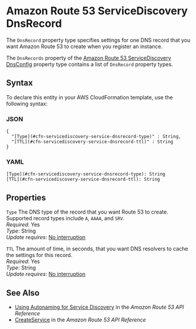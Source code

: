 # Amazon Route 53 ServiceDiscovery DnsRecord<a name="aws-properties-servicediscovery-service-dnsrecord"></a>

<a name="aws-properties-servicediscovery-service-dnsrecord-description"></a>The `DnsRecord` property type specifies settings for one DNS record that you want Amazon Route 53 to create when you register an instance\.

<a name="aws-properties-servicediscovery-service-dnsrecord-inheritance"></a>The `DnsRecords` property of the [Amazon Route 53 ServiceDiscovery DnsConfig](aws-properties-servicediscovery-service-dnsconfig.md) property type contains a list of `DnsRecord` property types\.

## Syntax<a name="aws-properties-servicediscovery-service-dnsrecord-syntax"></a>

To declare this entity in your AWS CloudFormation template, use the following syntax:

### JSON<a name="aws-properties-servicediscovery-service-dnsrecord-syntax.json"></a>

```
{
  "[Type](#cfn-servicediscovery-service-dnsrecord-type)" : String,
  "[TTL](#cfn-servicediscovery-service-dnsrecord-ttl)" : String
}
```

### YAML<a name="aws-properties-servicediscovery-service-dnsrecord-syntax.yaml"></a>

```
[Type](#cfn-servicediscovery-service-dnsrecord-type): String
[TTL](#cfn-servicediscovery-service-dnsrecord-ttl): String
```

## Properties<a name="aws-properties-servicediscovery-service-dnsrecord-properties"></a>

`Type`  <a name="cfn-servicediscovery-service-dnsrecord-type"></a>
The DNS type of the record that you want Route 53 to create\. Supported record types include `A`, `AAAA`, and `SRV`\.  
*Required*: Yes  
*Type*: String  
*Update requires*: [No interruption](using-cfn-updating-stacks-update-behaviors.md#update-no-interrupt)

`TTL`  <a name="cfn-servicediscovery-service-dnsrecord-ttl"></a>
The amount of time, in seconds, that you want DNS resolvers to cache the settings for this record\.   
*Required*: Yes  
*Type*: String  
*Update requires*: [No interruption](using-cfn-updating-stacks-update-behaviors.md#update-no-interrupt)

## See Also<a name="aws-properties-servicediscovery-service-dnsrecord-seealso"></a>
+ [Using Autonaming for Service Discovery](https://docs.aws.amazon.com/Route53/latest/APIReference/overview-service-discovery.html) in the *Amazon Route 53 API Reference*
+ [CreateService](https://docs.aws.amazon.com/Route53/latest/APIReference/API_autonaming_CreateService.html) in the *Amazon Route 53 API Reference*